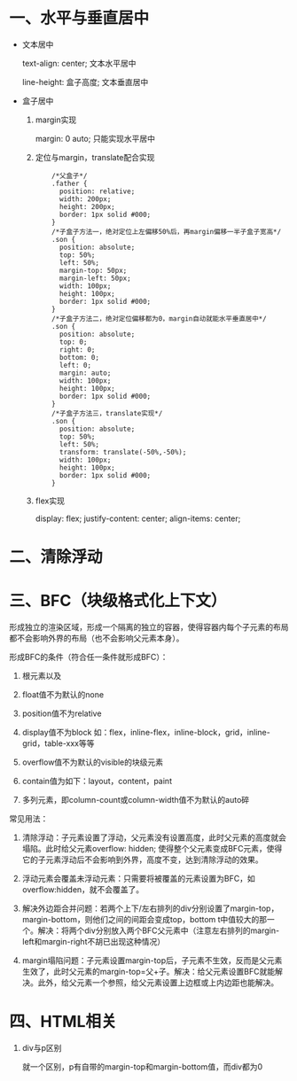 # 一、水平与垂直居中

- 文本居中
  
  text-align: center;        文本水平居中
  
  line-height: 盒子高度;  文本垂直居中

- 盒子居中
  
  1. margin实现
     
     margin: 0 auto;    只能实现水平居中
  
  2. 定位与margin，translate配合实现
     
     ```
         /*父盒子*/
         .father {
           position: relative;
           width: 200px;
           height: 200px;
           border: 1px solid #000;
         }
         /*子盒子方法一，绝对定位上左偏移50%后，再margin偏移一半子盒子宽高*/
         .son {
           position: absolute;
           top: 50%;
           left: 50%;
           margin-top: 50px;
           margin-left: 50px;
           width: 100px;
           height: 100px;
           border: 1px solid #000;
         }
         /*子盒子方法二，绝对定位偏移都为0，margin自动就能水平垂直居中*/
         .son {
           position: absolute;
           top: 0;
           right: 0;
           bottom: 0;
           left: 0;
           margin: auto;
           width: 100px;
           height: 100px;
           border: 1px solid #000;
         }
         /*子盒子方法三，translate实现*/
         .son {
           position: absolute;
           top: 50%;
           left: 50%;
           transform: translate(-50%,-50%);
           width: 100px;
           height: 100px;
           border: 1px solid #000;
         }
     ```
  
  3. flex实现
     
     display: flex;   justify-content: center;     align-items: center;

# 二、清除浮动

# 三、BFC（块级格式化上下文）

形成独立的渲染区域，形成一个隔离的独立的容器，使得容器内每个子元素的布局都不会影响外界的布局（也不会影响父元素本身）。

形成BFC的条件（符合任一条件就形成BFC）：

1. <html>根元素以及<body>

2. float值不为默认的none

3. position值不为relative

4. display值不为block 如：flex，inline-flex，inline-block，grid，inline-grid，table-xxx等等

5. overflow值不为默认的visible的块级元素

6. contain值为如下：layout，content，paint

7. 多列元素，即column-count或column-width值不为默认的auto碎

常见用法：

1. 清除浮动：子元素设置了浮动，父元素没有设置高度，此时父元素的高度就会塌陷。此时给父元素overflow: hidden;  使得整个父元素变成BFC元素，使得它的子元素浮动后不会影响到外界，高度不变，达到清除浮动的效果。

2. 浮动元素会覆盖未浮动元素：只需要将被覆盖的元素设置为BFC，如overflow:hidden，就不会覆盖了。

3. 解决外边距合并问题：若两个上下/左右排列的div分别设置了margin-top，margin-bottom，则他们之间的间距会变成top，bottom t中值较大的那一个。解决：将两个div分别放入两个BFC父元素中（注意左右排列的margin-left和margin-right不胡已出现这种情况）

4. margin塌陷问题：子元素设置margin-top后，子元素不生效，反而是父元素生效了，此时父元素的margin-top=父+子。解决：给父元素设置BFC就能解决。此外，给父元素一个参照，给父元素设置上边框或上内边距也能解决。

# 四、HTML相关

1. div与p区别
   
   就一个区别，p有自带的margin-top和margin-bottom值，而div都为0
